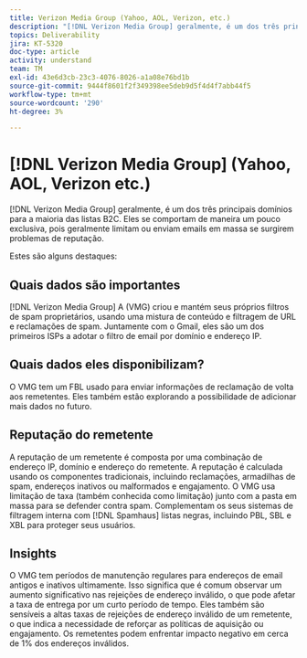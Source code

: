 ```yaml
---
title: Verizon Media Group (Yahoo, AOL, Verizon, etc.)
description: "[!DNL Verizon Media Group] geralmente, é um dos três principais domínios para a maioria das listas B2C. Eles se comportam de maneira um pouco exclusiva, pois geralmente limitam ou enviam emails em massa se surgirem problemas de reputação."
topics: Deliverability
jira: KT-5320
doc-type: article
activity: understand
team: TM
exl-id: 43e6d3cb-23c3-4076-8026-a1a08e76bd1b
source-git-commit: 9444f8601f2f349398ee5deb9d5f4d4f7abb44f5
workflow-type: tm+mt
source-wordcount: '290'
ht-degree: 3%

---
```


# [!DNL Verizon Media Group] (Yahoo, AOL, Verizon etc.)

[!DNL Verizon Media Group] geralmente, é um dos três principais domínios para a maioria das listas B2C. Eles se comportam de maneira um pouco exclusiva, pois geralmente limitam ou enviam emails em massa se surgirem problemas de reputação.

Estes são alguns destaques:

## Quais dados são importantes

[!DNL Verizon Media Group] A (VMG) criou e mantém seus próprios filtros de spam proprietários, usando uma mistura de conteúdo e filtragem de URL e reclamações de spam. Juntamente com o Gmail, eles são um dos primeiros ISPs a adotar o filtro de email por domínio e endereço IP.

## Quais dados eles disponibilizam?

O VMG tem um FBL usado para enviar informações de reclamação de volta aos remetentes. Eles também estão explorando a possibilidade de adicionar mais dados no futuro.

## Reputação do remetente

A reputação de um remetente é composta por uma combinação de endereço IP, domínio e endereço do remetente. A reputação é calculada usando os componentes tradicionais, incluindo reclamações, armadilhas de spam, endereços inativos ou malformados e engajamento. O VMG usa limitação de taxa (também conhecida como limitação) junto com a pasta em massa para se defender contra spam. Complementam os seus sistemas de filtragem interna com [!DNL Spamhaus] listas negras, incluindo PBL, SBL e XBL para proteger seus usuários.

## Insights

O VMG tem períodos de manutenção regulares para endereços de email antigos e inativos ultimamente. Isso significa que é comum observar um aumento significativo nas rejeições de endereço inválido, o que pode afetar a taxa de entrega por um curto período de tempo. Eles também são sensíveis a altas taxas de rejeições de endereço inválido de um remetente, o que indica a necessidade de reforçar as políticas de aquisição ou engajamento. Os remetentes podem enfrentar impacto negativo em cerca de 1% dos endereços inválidos.
